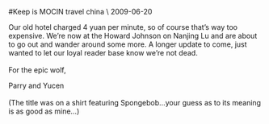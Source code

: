 <!-- layout: post
categories:
- travel
- china
title: Keep is MOCIN
-->
#Keep is MOCIN
<tag>travel</tag> <tag>china</tag> \\ 2009-06-20

Our old hotel charged 4 yuan per minute, so of course that’s way too expensive. We’re now at the Howard Johnson on Nanjing Lu and are about to go out and wander around some more. A longer update to come, just wanted to let our loyal reader base know we’re not dead.
<br/><br/>
For the epic wolf, 

Parry and Yucen
<br/><br/>
(The title was on a shirt featuring Spongebob…your guess as to its meaning is as good as mine…)

